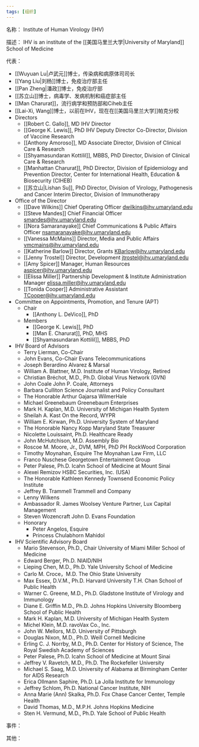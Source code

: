 ```yaml
---
tags: [组织]
---
```


名称：
Institute of Human Virology (IHV)

描述：
IHV is an institute of the [[美国马里兰大学|University of Maryland]] School of Medicine

代表：
- [[Wuyuan Lu|卢武元]]博士，传染病和病原体司司长
- [[Yang Liu|刘杨]]博士，免疫治疗部主任
- [[Pan Zheng|潘政]]博士，免疫治疗部
- [[苏立山]]博士，病毒学、发病机制和癌症部主任
- [[Man Charurat]]，流行病学和预防部和Ciheb主任
- [[Lai-Xi, Wang]]博士，以前在IHV，现在在[[美国马里兰大学]]帕克分校
- Directors
	- [[Robert C. Gallo]], MD IHV Director
	- [[George K. Lewis]], PhD IHV Deputy Director Co-Director, Division of Vaccine Research
	- [[Anthony Amoroso]], MD Associate Director, Division of Clinical Care & Research
	- [[Shyamasundaran Kottilil]], MBBS, PhD Director, Division of Clinical Care & Research
	- [[Manhattan Charurat]], PhD Director, Division of Epidemiology and Prevention Director, Center for International Health, Education & Biosecurity (CIHEB)
	- [[苏立山|Lishan Su]], PhD Director, Division of Virology, Pathogenesis and Cancer Interim Director, Division of Immunotherapy
- Office of the Director
	- [[Dave Wilkins]] Chief Operating Officer dwilkins@ihv.umaryland.edu
	- [[Steve Mandes]] Chief Financial Officer smandes@ihv.umaryland.edu
	- [[Nora Samaranayake]] Chief Communications & Public Affairs Officer nsamaranayake@ihv.umaryland.edu
	- [[Vanessa McMains]] Director, Media and Public Affairs vmcmains@ihv.umaryland.edu
	- [[Katherine Barlow]] Director, Grants KBarlow@ihv.umaryland.edu
	- [[Jenny Trostel]] Director, Development jtrostel@ihv.umaryland.edu
	- [[Amy Spicer]] Manager, Human Resources aspicer@ihv.umaryland.edu
	- [[Elissa Miller]] Partnership Development & Institute Administration Manager elissa.miller@ihv.umaryland.edu
	- [[Tonida Cooper]] Administrative Assistant TCooper@ihv.umaryland.edu
- Committee on Appointments, Promotion, and Tenure (APT)
	- Chair
		- [[Anthony L. DeVico]], PhD
	- Members
		- [[George K. Lewis]], PhD
		- [[Man E. Charurat]], PhD, MHS
		- [[Shyamasundaran Kottilil]], MBBS, PhD
- IHV Board of Advisors
	- Terry Lierman, Co-Chair
	- John Evans, Co-Chair Evans Telecommunications
	- Joseph Berardino Alvarez & Marsal
	- William A. Blattner, M.D. Institute of Human Virology, Retired
	- Christian Bréchot, M.D., Ph.D. Global Virus Network (GVN)
	- John Coale John P. Coale, Attorneys
	- Barbara Culliton Science Journalist and Policy Consultant
	- The Honorable Arthur Gajarsa WilmerHale
	- Michael Greenebaum Greenebaum Enterprises
	- Mark H. Kaplan, M.D. University of Michigan Health System
	- Sheilah A. Kast On the Record, WYPR
	- William E. Kirwan, Ph.D. University System of Maryland
	- The Honorable Nancy Kopp Maryland State Treasurer
	- Nicolette Louissaint, Ph.D. Healthcare Ready
	- John McHutchison, M.D. Assembly Bio
	- Roscoe M. Moore, Jr., DVM, MPH, PhD PH RockWood Corporation
	- Timothy Moynahan, Esquire The Moynahan Law Firm, LLC
	- Franco Nuschese Georgetown Entertainment Group
	- Peter Palese, Ph.D. Icahn School of Medicine at Mount Sinai
	- Alexei Remizov HSBC Securities, Inc. (USA)
	- The Honorable Kathleen Kennedy Townsend Economic Policy Institute
	- Jeffrey B. Trammell Trammell and Company
	- Lenny Wilkens
	- Ambassador R. James Woolsey Venture Partner, Lux Capital Management
	- Steven Wozencraft John D. Evans Foundation
	- Honorary
		- Peter Angelos, Esquire
		- Princess Chulabhorn Mahidol
- IHV Scientific Advisory Board
	- Mario Stevenson, Ph.D., Chair University of Miami Miller School of Medicine
	- Edward Berger, Ph.D. NIAID/NIH
	- Lieping Chen, M.D., Ph.D. Yale University School of Medicine
	- Carlo M. Croce，M.D. The Ohio State University
	- Max Essex, D.V.M., Ph.D. Harvard University T.H. Chan School of Public Health
	- Warner C. Greene, M.D., Ph.D. Gladstone Institute of Virology and Immunology
	- Diane E. Griffin M.D., Ph.D. Johns Hopkins University Bloomberg School of Public Health
	- Mark H. Kaplan, M.D. University of Michigan Health System
	- Michel Klein, M.D. ravoVax Co., Inc.
	- John W. Mellors, M.D. University of Pittsburgh
	- Douglas Nixon, M.D., Ph.D. Weill Cornell Medicine
	- Erling C. J. Norrby, M.D., Ph.D. Center for History of Science, The Royal Swedish Academy of Sciences
	- Peter Palese, Ph.D. Icahn School of Medicine at Mount Sinai
	- Jeffrey V. Ravetch, M.D., Ph.D. The Rockefeller University
	- Michael S. Saag, M.D. University of Alabama at Birmingham Center for AIDS Research
	- Erica Ollmann Saphire, Ph.D. La Jolla Institute for Immunology
	- Jeffrey Schlom, Ph.D. National Cancer Institute, NIH
	- Anna Marie (Ann) Skalka, Ph.D. Fox Chase Cancer Center, Temple Health
	- David Thomas, M.D., M.P.H. Johns Hopkins Medicine
	- Sten H. Vermund, M.D., Ph.D. Yale School of Public Health

事件：

其他：
